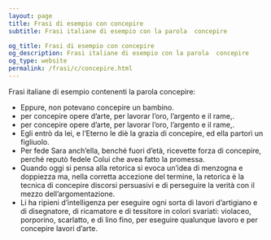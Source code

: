 ```yaml
---
layout: page
title: Frasi di esempio con concepire 
subtitle: Frasi italiane di esempio con la parola  concepire

og_title: Frasi di esempio con concepire 
og_description: Frasi italiane di esempio con la parola  concepire
og_type: website
permalink: /frasi/c/concepire.html
---
```


Frasi italiane di esempio contenenti la parola concepire:


- Eppure, non potevano concepire un bambino.
- per concepire opere d’arte, per lavorar l’oro, l’argento e il rame,.
- per concepire opere d’arte, per lavorar l’oro, l’argento e il rame,.
- Egli entrò da lei, e l’Eterno le diè la grazia di concepire, ed ella partorì un figliuolo.
- Per fede Sara anch’ella, benché fuori d’età, ricevette forza di concepire, perché reputò fedele Colui che avea fatto la promessa.
- Quando oggi si pensa alla retorica si evoca un’idea di menzogna e doppiezza ma, nella corretta accezione del termine, la retorica è la tecnica di concepire discorsi persuasivi e di perseguire la verità con il mezzo dell’argomentazione.
- Li ha ripieni d’intelligenza per eseguire ogni sorta di lavori d’artigiano e di disegnatore, di ricamatore e di tessitore in colori svariati: violaceo, porporino, scarlatto, e di lino fino, per eseguire qualunque lavoro e per concepire lavori d’arte.
